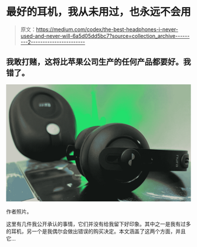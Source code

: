 # 最好的耳机，我从未用过，也永远不会用

> 原文：<https://medium.com/codex/the-best-headphones-i-never-used-and-never-will-6a5d05dd5bc7?source=collection_archive---------2----------------------->

## 我敢打赌，这将比苹果公司生产的任何产品都要好。我错了。

![](img/dc1193b0d37e7aa9580aca1dcecd56f8.png)

作者照片。

这里有几件我公开承认的事情，它们并没有给我留下好印象。其中之一是我有过多的耳机，另一个是我偶尔会做出错误的购买决定。本文涵盖了这两个方面，并且它…